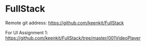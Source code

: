 # FullStack

Remote git address:
https://github.com/keenkit/FullStack

For UI Assignment 1:
https://github.com/keenkit/FullStack/tree/master/001VideoPlayer
